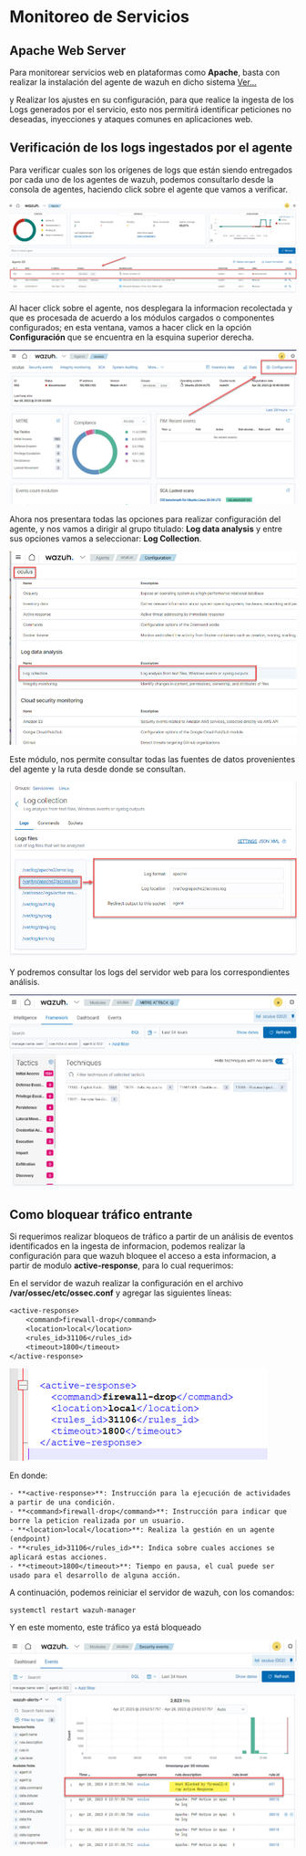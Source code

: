 # Monitoreo de Servicios

## Apache Web Server

Para monitorear servicios web en plataformas como **Apache**, basta con realizar la instalación del agente de wazuh en dicho sistema [Ver...](https://github.com/hernandopena/Wazuh/blob/a1f9b4870ffc4d6ff81a4ab6dcd14e9dd4281ece/2.%20Instalacion%20Wazuh/Registro_Agente_Linux.md)

y Realizar los ajustes en su configuración, para que realice la ingesta de los Logs generados por el servicio, esto nos permitirá identificar peticiones no deseadas, inyecciones y ataques comunes en aplicaciones web.


## Verificación de los logs ingestados por el agente 

Para verificar cuales son los orígenes de logs que están siendo entregados por cada uno de los agentes de wazuh, podemos consultarlo desde la consola de agentes, haciendo click sobre el agente que vamos a verificar.

![Seleccionar el agente](https://github.com/hernandopena/Wazuh/blob/304d4c4733cfb9f654778dec54ea7ee69b51a40b/2.%20Instalacion%20Wazuh/imagenes/Agente_ver_logs_1.jpg)

Al hacer click sobre el agente, nos desplegara la informacion recolectada y que es procesada de acuerdo a los módulos cargados o componentes configurados; en esta ventana, vamos a hacer click en la opción **Configuración** que se encuentra en la esquina superior derecha.

![Ir a configuracion](https://github.com/hernandopena/Wazuh/blob/304d4c4733cfb9f654778dec54ea7ee69b51a40b/2.%20Instalacion%20Wazuh/imagenes/Agente_ver_logs_2.jpg)

Ahora nos presentara todas las opciones para realizar configuración del agente, y nos vamos a dirigir al grupo titulado: **Log data analysis** y entre sus opciones vamos a seleccionar: **Log Collection**.

![Consultar las fuentes de informacion](https://github.com/hernandopena/Wazuh/blob/304d4c4733cfb9f654778dec54ea7ee69b51a40b/2.%20Instalacion%20Wazuh/imagenes/Agente_ver_logs_3.jpg)

Este módulo, nos permite consultar todas las fuentes de datos provenientes del agente y la ruta desde donde se consultan.

![Consultar los detalles de las fuentes de informacion](https://github.com/hernandopena/Wazuh/blob/304d4c4733cfb9f654778dec54ea7ee69b51a40b/2.%20Instalacion%20Wazuh/imagenes/Agente_ver_logs_4.jpg)

Y podremos consultar los logs del servidor web para los correspondientes análisis.

![Analizar la informacion recibida](https://github.com/hernandopena/Wazuh/blob/304d4c4733cfb9f654778dec54ea7ee69b51a40b/2.%20Instalacion%20Wazuh/imagenes/Agente_ver_logs_5.jpg)


## Como bloquear tráfico entrante

Si requerimos realizar bloqueos de tráfico a partir de un análisis de eventos identificados en la ingesta de informacion, podemos realizar la configuración para que  wazuh bloquee el acceso a esta informacion, a partir de modulo **active-response**, para lo cual requerimos:

En el servidor de wazuh realizar la configuración en el archivo **/var/ossec/etc/ossec.conf** y agregar las siguientes líneas:

```
<active-response>
    <command>firewall-drop</command>
    <location>local</location>
    <rules_id>31106</rules_id>
    <timeout>1800</timeout>
</active-response>
```
![Edición del bloqueo](https://github.com/hernandopena/Wazuh/blob/9386700cb5dbb13b6cc94b23c71062792790bf02/2.%20Instalacion%20Wazuh/imagenes/Agente_bloqueo_logs_1.jpg)

En donde:
```
- **<active-response>**: Instrucción para la ejecución de actividades a partir de una condición.
- **<command>firewall-drop</command>**: Instrucción para indicar que borre la peticion realizada por un usuario.
- **<location>local</location>**: Realiza la gestión en un agente (endpoint)
- **<rules_id>31106</rules_id>**: Indica sobre cuales acciones se aplicará estas acciones.
- **<timeout>1800</timeout>**: Tiempo en pausa, el cual puede ser usado para el desarrollo de alguna acción.
```

A continuación, podemos reiniciar el servidor de wazuh, con los comandos:

```
systemctl restart wazuh-manager 
```

Y en este momento, este tráfico ya está bloqueado

![Revisión del bloqueo](https://github.com/hernandopena/Wazuh/blob/9386700cb5dbb13b6cc94b23c71062792790bf02/2.%20Instalacion%20Wazuh/imagenes/Agente_bloqueo_logs_2.jpg)
